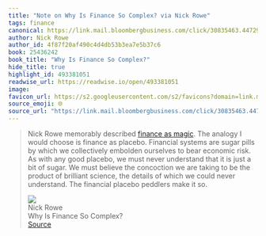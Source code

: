 ```yaml
---
title: "Note on Why Is Finance So Complex? via Nick Rowe"
tags: finance
canonical: https://link.mail.bloombergbusiness.com/click/30835463.447299/aHR0cHM6Ly93d3cuaW50ZXJmbHVpZGl0eS5jb20vdjIvMjY2OS5odG1s/63b6506f00dc2a96fe05ce2cC3e5fb078
author: Nick Rowe
author_id: 4f87f20af490c4d4db53b3ea7e5b37c6
book: 25436242
book_title: "Why Is Finance So Complex?"
hide_title: true
highlight_id: 493381051
readwise_url: https://readwise.io/open/493381051
image: 
favicon_url: https://s2.googleusercontent.com/s2/favicons?domain=link.mail.bloombergbusiness.com
source_emoji: 🌐
source_url: "https://link.mail.bloombergbusiness.com/click/30835463.447299/aHR0cHM6Ly93d3cuaW50ZXJmbHVpZGl0eS5jb20vdjIvMjY2OS5odG1s/63b6506f00dc2a96fe05ce2cC3e5fb078#:~:text=Nick%20Rowe%20memorably,make%20it%20so."
---
```


> Nick Rowe memorably described [finance as magic](http://worthwhile.typepad.com/worthwhile_canadian_initi/2010/01/finance-as-magic.html). The analogy I would choose is finance as placebo. Financial systems are sugar pills by which we collectively embolden ourselves to bear economic risk. As with any good placebo, we must never understand that it is just a bit of sugar. We must believe the concoction we are taking to be the product of brilliant science, the details of which we could never understand. The financial placebo peddlers make it so.
> <div class="quoteback-footer"><div class="quoteback-avatar"><img class="mini-favicon" src="https://s2.googleusercontent.com/s2/favicons?domain=link.mail.bloombergbusiness.com"></div><div class="quoteback-metadata"><div class="metadata-inner"><span style="display:none">FROM:</span><div aria-label="Nick Rowe" class="quoteback-author"> Nick Rowe</div><div aria-label="Why Is Finance So Complex?" class="quoteback-title"> Why Is Finance So Complex?</div></div></div><div class="quoteback-backlink"><a target="_blank" aria-label="go to the full text of this quotation" rel="noopener" href="https://link.mail.bloombergbusiness.com/click/30835463.447299/aHR0cHM6Ly93d3cuaW50ZXJmbHVpZGl0eS5jb20vdjIvMjY2OS5odG1s/63b6506f00dc2a96fe05ce2cC3e5fb078#:~:text=Nick%20Rowe%20memorably,make%20it%20so." class="quoteback-arrow"> Source</a></div></div>